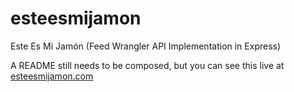 esteesmijamon
=============

Este Es Mi Jamón (Feed Wrangler API Implementation in Express)

A README still needs to be composed, but you can see this live at [esteesmijamon.com](http://esteesmijamon.com)
